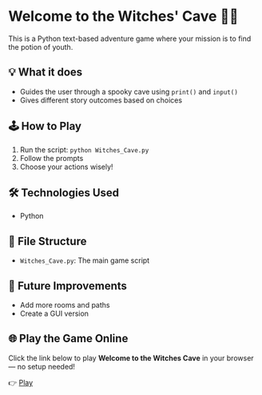 # Welcome to the Witches' Cave 🧙‍♀️

This is a Python text-based adventure game where your mission is to find the potion of youth.

## 💡 What it does
- Guides the user through a spooky cave using `print()` and `input()`
- Gives different story outcomes based on choices

## 🕹️ How to Play
1. Run the script: `python Witches_Cave.py`
2. Follow the prompts
3. Choose your actions wisely!

## 🛠️ Technologies Used
- Python 

## 📁 File Structure
- `Witches_Cave.py`: The main game script

## 🚀 Future Improvements
- Add more rooms and paths
- Create a GUI version

## 🌐 Play the Game Online

Click the link below to play **Welcome to the Witches Cave** in your browser — no setup needed!

👉 [Play](https://trinket.io/python/d17aac2182b7)
